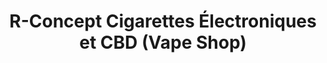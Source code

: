 ---
title: "R-Concept Cigarettes Électroniques et CBD (Vape Shop)"
url: /mouvaux/r-concept-cigarettes-electroniques-et-cbd-vape-shop/
shop: e-cigarette
---